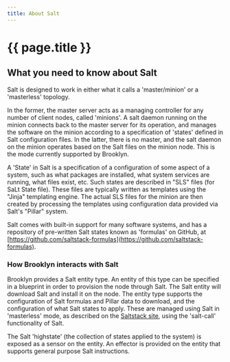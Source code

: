 ```yaml
---
title: About Salt
---
```

# {{ page.title }}

## What you need to know about Salt

Salt is designed to work in either what it calls a 'master/minion' or a 'masterless' topology.
 
In the former, the master server acts as a managing controller for any number of client nodes, called 'minions'. 
A salt daemon running on the minion connects back to the master server for its operation, and manages the software on 
the minion according to a specification of 'states' defined in Salt configuration files.  In the latter, there is no 
master, and the salt daemon on the minion operates based on the Salt files on the minion node.  This is the mode 
currently supported by Brooklyn.

A 'State' in Salt is a specification of a configuration of some aspect of a system, such as what packages are installed,
what system services are running, what files exist, etc.  Such states are described in "SLS" files (for SaLt State 
file). These files are typically written as templates using the "Jinja" templating engine.  The actual SLS files for the
minion are then created by processing the templates using configuration data provided via Salt's "Pillar" system.

Salt comes with built-in support for many software systems, and has a repository of pre-written Salt states known as 
'formulas' on GitHub, at [https://github.com/saltstack-formulas](https://github.com/saltstack-formulas).

### How Brooklyn interacts with Salt

Brooklyn provides a Salt entity type. An entity of this type can be specified in a blueprint in order to provision the 
node through Salt. The Salt entity will download Salt and install it on the node. The entity type supports the 
configuration of Salt formulas and Pillar data to download, and the configuration of what Salt states to apply. 
These are managed using Salt in 'masterless' mode, as described on the
[Saltstack site](https://docs.saltstack.com/en/latest/topics/tutorials/quickstart.html#salt-masterless-quickstart),
using the 'salt-call' functionality of Salt.

The Salt 'highstate' (the collection of states applied to the system) is exposed as a sensor on the entity.  An effector
 is provided on the entity that supports general purpose Salt instructions.



